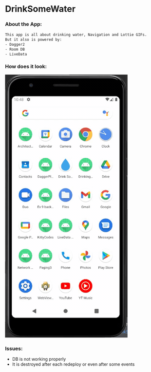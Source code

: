 # DrinkSomeWater

### About the App:
```
This app is all about drinking water, Navigation and Lottie GIFs.
But it also is powered by:
- Dagger2
- Room DB
- LiveData
```
### How does it look:

![app-gif](.github/app.gif)

### Issues:
- DB is not working properly
- It is destroyed after each redeploy or even after some events
